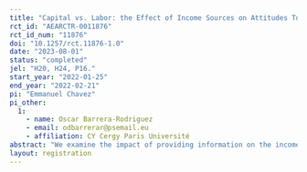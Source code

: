 ```yaml
---
title: "Capital vs. Labor: the Effect of Income Sources on Attitudes Towards the Top 1 Percent."
rct_id: "AEARCTR-0011876"
rct_id_num: "11876"
doi: "10.1257/rct.11876-1.0"
date: "2023-08-01"
status: "completed"
jel: "H20, H24, P16."
start_year: "2022-01-25"
end_year: "2022-02-21"
pi: "Emmanuel Chavez"
pi_other:
  1:
    - name: Oscar Barrera-Rodriguez
    - email: odbarrerar@psemail.eu
    - affiliation: CY Cergy Paris Université
abstract: "We examine the impact of providing information on the income of the top 1% earners on attitudes towards this group. We focus on the income at the top derived from capital and labor, an aspect scarcely studied in previous literature. We conduct an online survey with 2,000 French adult respondents. We randomly expose two-thirds of the sample to our quantitative information on the income of top 1% earners in France. In addition, half of the respondents that received the quantitative information were randomly selected to receive complementary qualitative interpretations of the quantitative information."
layout: registration
---
```


